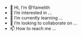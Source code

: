 - 👋 Hi, I’m @Yamelith
- 👀 I’m interested in ...
- 🌱 I’m currently learning ...
- 💞️ I’m looking to collaborate on ...
- 📫 How to reach me ...

<!---
Yamelith/Yamelith is a ✨ special ✨ repository because its `README.md` (this file) appears on your GitHub profile.
You can click the Preview link to take a look at your changes.
--->
